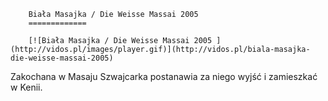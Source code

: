 
        Biała Masajka / Die Weisse Massai 2005 
        =============
        
        [![Biała Masajka / Die Weisse Massai 2005 ](http://vidos.pl/images/player.gif)](http://vidos.pl/biala-masajka-die-weisse-massai-2005)
        
        
 Zakochana w Masaju Szwajcarka postanawia za niego wyjść i zamieszkać w Kenii.  
    
